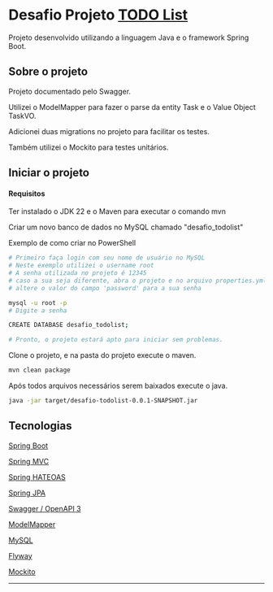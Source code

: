 # Desafio Projeto [TODO List](https://github.com/simplify-tec/desafio-junior-backend-simplify)

Projeto desenvolvido utilizando a linguagem Java e o framework Spring Boot.


## Sobre o projeto
Projeto documentado pelo Swagger.

Utilizei o ModelMapper para fazer o parse da entity Task e o Value Object TaskVO.

Adicionei duas migrations no projeto para facilitar os testes.

Também utilizei o Mockito para testes unitários.

## Iniciar o projeto

#### Requisitos
Ter instalado o JDK 22 e o Maven para executar o comando mvn

Criar um novo banco de dados no MySQL chamado "desafio_todolist"

Exemplo de como criar no PowerShell
```bash
# Primeiro faça login com seu nome de usuário no MySQL
# Neste exemplo utilizei o username root
# A senha utilizada no projeto é 12345
# caso a sua seja diferente, abra o projeto e no arquivo properties.yml,
# altere o valor do campo 'password' para a sua senha

mysql -u root -p
# Digite a senha

CREATE DATABASE desafio_todolist;

# Pronto, o projeto estará apto para iniciar sem problemas.
```

Clone o projeto, e na pasta do projeto execute o maven.

```bash
mvn clean package
```
Após todos arquivos necessários serem baixados execute o java.

```bash
java -jar target/desafio-todolist-0.0.1-SNAPSHOT.jar
```

## Tecnologias

[Spring Boot](https://spring.io/guides/gs/spring-boot)

[Spring MVC](https://docs.spring.io/spring-framework/reference/web/webmvc.html)

[Spring HATEOAS](https://spring.io/projects/spring-hateoas)

[Spring JPA](https://spring.io/guides/gs/accessing-data-jpa)

[Swagger / OpenAPI 3](https://springdoc.org/)

[ModelMapper](https://modelmapper.org/)

[MySQL](https://www.mysql.com/)

[Flyway](https://documentation.red-gate.com/flyway/flyway-cli-and-api/supported-databases/mysql)

[Mockito](https://site.mockito.org/)

*****
